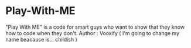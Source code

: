 # Play-With-ME
"Play With ME" is a code for smart guys who want to show that they know how to code when they don't. Author : Vooxify ( I'm going to change my name beacause is... childish )
